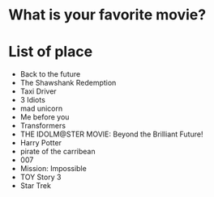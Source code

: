 # What is your favorite movie?

# List of place
- Back to the future
- The Shawshank Redemption
- Taxi Driver
- 3 Idiots
- mad unicorn
- Me before you
- Transformers
- THE IDOLM@STER MOVIE: Beyond the Brilliant Future!
- Harry Potter
- pirate of the carribean
- 007
- Mission: Impossible
- TOY Story 3
- Star Trek